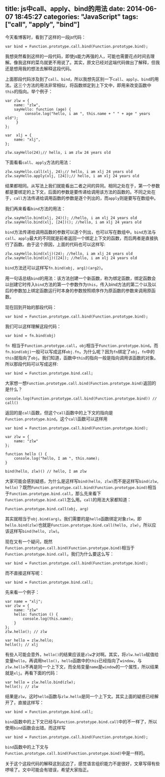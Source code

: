 title: js中call、apply、bind的用法
date: 2014-06-07 18:45:27
categories: "JavaScript"
tags: ["call", "apply", "bind"]
---

今天看博客时，看到了这样的一段js代码：

```
var bind = Function.prototype.call.bind(Function.prototype.bind);
```

我想突然看到这样的一段代码，即使js能力再强的人，可能也需要花点时间去理解。像我这样的菜鸟就更不用说了。其实，原文已经对这端代码做出了解释，但我还是想用我的想法去解释这段代码。

<!--more-->

上面那段代码涉及到了`call`、`bind`，所以我想先区别一下`call`、`apply`、`bind`的用法。这三个方法的用法非常相似，将函数绑定到上下文中，即用来改变函数中`this`的指向。举个例子：

```
var zlw = {
    name: "zlw",
    sayHello: function (age) {
         console.log("hello, i am ", this.name + " " + age " years old");
     }
};

var  xlj = {
    name: "xlj",
};

zlw.sayHello(24);// hello, i am zlw 24 years old
```

下面看看`call`、`apply`方法的用法：

```
zlw.sayHello.call(xlj, 24);// hello, i am xlj 24 years old
zlw.sayHello.apply(xlj, [24]);// hello, i am xlj 24 years old
```

结果都相同。从写法上我们就能看出二者之间的异同。相同之处在于，第一个参数都是要绑定的上下文，后面的参数是要传递给调用该方法的函数的。不同之处在于，`call`方法传递给调用函数的参数是逐个列出的，而`apply`则是要写在数组中。

我们再来看看`bind`方法的用法：

```
zlw.sayHello.bind(xlj, 24)(); //hello, i am xlj 24 years old
zlw.sayHello.bind(xlj, [24])(); //hello, i am xlj 24 years old
```

`bind`方法传递给调用函数的参数可以逐个列出，也可以写在数组中。`bind`方法与`call`、`apply`最大的不同就是前者返回一个绑定上下文的函数，而后两者是直接执行了函数。由于这个原因，上面的代码也可以这样写:

```
zlw.sayHello.bind(xlj)(24); //hello, i am xlj 24 years old
zlw.sayHello.bind(xlj)([24]); //hello, i am xlj 24 years old
```

`bind`方法还可以这样写`fn.bind(obj, arg1)(arg2)`。

用一句话总结`bind`的用法：该方法创建一个新函数，称为绑定函数，绑定函数会以创建它时传入`bind`方法的第一个参数作为`this`，传入bind方法的第二个以及以后的参数加上绑定函数运行时本身的参数按照顺序作为原函数的参数来调用原函数。

现在回到开始的那段代码：

```
var bind = Function.prototype.call.bind(Function.prototype.bind);
```

我们可以这样理解这段代码：

```
var bind = fn.bind(obj)
```

`fn `相当于`Function.prototype.call`，`obj`相当于`Function.prototype.bind`。而`fn.bind(obj)`一般可以写成这样`obj.fn`，为什么呢？因为`fn`绑定了`obj`，`fn`中的`this`就指向了`obj`。我们知道，函数中`this`的指向一般是指向调用该函数的对象。所以那段代码可以写成这样:

```
var bind = Function.prototype.bind.call;
```

大家想一想`Function.prototype.call.bind(Function.prototype.bind)`返回的是什么？

```
console.log(Function.prototype.call.bind(Function.prototype.bind)) // call()
```

返回的是`call`函数，但这个`call`函数中的上下文的指向是`Function.prototype.bind`。这个`call`函数可以这样用

```
var bind = Function.prototype.call.bind(Function.prototype.bind);

var zlw = {
    name: "zlw"
};

function hello () {
    console.log("hello, I am ", this.name);
}

bind(hello, zlw)() // hello, I am zlw
```

大家可能会感到疑惑，为什么是这样写`bind(hello, zlw)`而不是这样写`bind(zlw, hello)`？既然`Function.prototype.call.bind(Function.prototype.bind)`相当于`Function.prototype.bind.call`，那么先来看下`Function.prototype.bind.call`怎么用。`call`的用法大家都知道：

```
Function.prototype.bind.call(obj, arg)
```

其实就相当于`obj.bind(arg)`。我们需要的是`hello`函数绑定对象`zlw`，即`hello.bind(zlw)`也就是`Function.prototype.bind.call(hello, zlw)`，所以应该这样写`bind(hello, zlw)`。



现在又有一个疑问，既然`Function.prototype.call.bind(Function.prototype.bind)`相当于`Function.prototype.bind.call`，我们为什么要这么写：

```
var bind = Function.prototype.call.bind(Function.prototype.bind);
```

而不直接这样写呢：

```
var bind = Function.prototype.bind.call;
```

先来看一个例子：

```
var name = "xlj";
var zlw = {
    name: "zlw"
    hello: function () {
        console.log(this.name);
    }
};
zlw.hello(); // zlw

var hello = zlw.hello;
hello(); // xlj
```

有些人可能会意外，`hello()`的结果应该是`zlw`才对啊。其实，将`zlw.hello`赋值给变量`hello`，再调用`hello()`，`hello`函数中的`this`已经指向了`window`，与`zlw.hello`不再是同一个上下文，而全局变量`name`是`window`的一个属性，所以结果就是`xlj`。再看下面的代码：

```
var hello = zlw.hello.bind(zlw);
hello(); // zlw
```

结果是`zlw`，这时`hello`函数与`zlw.hello`是同一个上下文。其实上面的疑惑已经解开了，直接这样写：

```
var bind = Function.prototype.bind.call;
```

`bind`函数中的上下文已经与`Function.prototype.bind.call`中的不一样了，所以使用`bind`函数会出错。而这样写

```
var bind = Function.prototype.call.bind(Function.prototype.bind);
```

`bind`函数中的上下文与`Function.prototype.call.bind(Function.prototype.bind)`中是一样的。

关于这个这段代码的解释这到这边了，感觉语言组织能力不是很好，文章写得有些啰嗦了。文中可能会有错误，希望大家指正。